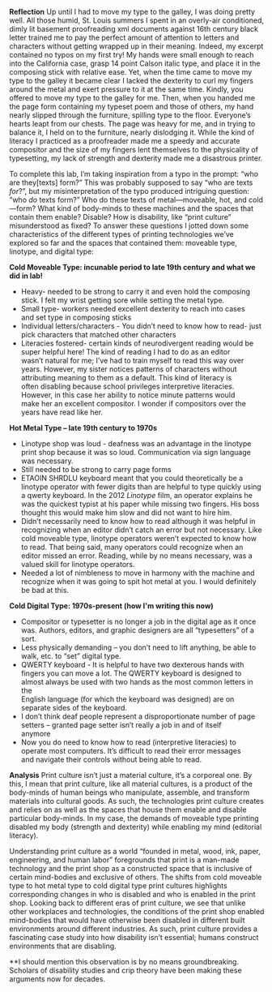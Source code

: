 ﻿**Reflection**
Up until I had to move my type to the galley, I was doing pretty well. All those humid, St. Louis summers I spent in an overly-air conditioned, dimly lit basement proofreading xml documents against 16th century black letter trained me to pay the perfect amount of attention to letters and characters without getting wrapped up in their meaning. Indeed, my excerpt contained no typos on my first try! My hands were small enough to reach into the California case, grasp 14 point Calson italic type, and place it in the composing stick with relative ease. Yet, when the time came to move my type to the galley it became clear I lacked the dexterity to curl my fingers around the metal and exert pressure to it at the same time. Kindly, you offered to move my type to the galley for me. Then, when you handed me the page form containing my typeset poem and those of others, my hand nearly slipped through the furniture, spilling type to the floor. Everyone’s hearts leapt from our chests. The page was heavy for me, and in trying to balance it, I held on to the furniture, nearly dislodging it. While the kind of literacy I practiced as a proofreader made me a speedy and accurate compositor and the size of my fingers lent themselves to the physicality of typesetting, my lack of strength and dexterity made me a disastrous printer.

To complete this lab, I’m taking inspiration from a typo in the prompt: “who are they[texts] form?” This was probably supposed to say “who are texts _for_?”, but my misinterpretation of the typo produced intriguing question: “who _do_ texts form?” Who do these texts of metal—moveable, hot, and cold—form? What kind of body-minds to these machines and the spaces that contain them enable? Disable? How is disability, like “print culture” misunderstood as fixed? To answer these questions I jotted down some characteristics of the different types of printing technologies we’ve explored so far and the spaces that contained them: moveable type, linotype, and digital type:

**Cold Moveable Type: incunable period to late 19th century and what we did in lab!**
 - Heavy- needed to be strong to carry it and even hold the composing
   stick. I felt my wrist getting sore while setting the metal type.
 - Small type- workers needed excellent dexterity to reach into cases   
   and set type in composing sticks
 - Individual letters/characters - You didn’t need to know how to read- 
   just pick characters that matched other characters
 - Literacies fostered- certain kinds of neurodivergent reading would be
   super helpful here! The kind of reading I had to do as an editor   
   wasn’t natural for me; I’ve had to train myself to read this way over
   years. However, my sister notices patterns of characters without   
   attributing meaning to them as a default. This kind of literacy is   
   often disabling because school privileges interpretive literacies.   
   However, in this case her ability to notice minute patterns would   
   make her an excellent compositor. I wonder if compositors over the   
   years have read like her.

**Hot Metal Type – late 19th century to 1970s**
 - Linotype shop was loud - deafness was an advantage in the linotype
   print shop because it was so loud. Communication via sign language
   was necessary.
 - Still needed to be strong to carry page forms
 - ETAOIN SHRDLU keyboard meant that you could theoretically be a
   linotype operator with fewer digits than are helpful to type quickly
   using a qwerty keyboard. In the 2012 _Linotype_ film, an operator
   explains he was the quickest typist at his paper while missing two
   fingers. His boss thought this would make him slow and did not want
   to hire him.
 - Didn’t necessarily need to know how to read although it was helpful
   in recognizing when an editor didn’t catch an error but not
   necessary. Like cold moveable type, linotype operators weren’t
   expected to know how to read. That being said, many operators could
   recognize when an editor missed an error. Reading, while by no means
   necessary, was a valued skill for linotype operators.
 - Needed a lot of nimbleness to move in harmony with the machine and
   recognize when it was going to spit hot metal at you. I would
   definitely be bad at this.

**Cold Digital Type: 1970s-present (how I'm writing this now)**
 - Compositor or typesetter is no longer a job in the digital age as it
   once was. Authors, editors, and graphic designers are all
   “typesetters” of a sort.
 - Less physically demanding – you don’t need to lift anything, be able 
   to walk, etc. to “set” digital type.
 - QWERTY keyboard - It is helpful to have two dexterous hands with   
   fingers you can move a lot. The QWERTY keyboard is designed to almost
   always be used with two hands as the most common letters in the   
   English language (for which the keyboard was designed) are on   
   separate sides of the keyboard.
 - I don’t think deaf people represent a disproportionate number of page
   setters – granted page setter isn’t really a job in and of itself   
   anymore
 - Now you do need to know how to read (interpretive literacies) to   
   operate most computers. It’s difficult to read their error messages  
   and navigate their controls without being able to read.

**Analysis**
Print culture isn’t just a material culture, it’s a corporeal one. By this, I mean that print culture, like all material cultures, is a product of  the body-minds of human beings who manipulate, assemble, and transform materials into cultural goods. As such, the technologies print culture creates and relies on as well as the spaces that house them enable and disable particular body-minds. In my case, the demands of moveable type printing disabled my body (strength and dexterity) while enabling my mind (editorial literacy).

Understanding print culture as a world “founded in metal, wood, ink, paper, engineering, and human labor” foregrounds that print is a man-made technology and the print shop as a constructed space that is inclusive of certain mind-bodies and exclusive of others. The shifts from cold moveable type to hot metal type to cold digital type print cultures highlights corresponding changes in who is disabled and who is enabled in the print shop. Looking back to different eras of print culture, we see that unlike other workplaces and technologies, the conditions of the print shop enabled mind-bodies that would have otherwise been disabled in different built environments around different industries. As such, print culture provides a fascinating case study into how disability isn’t essential; humans construct environments that are disabling.

**I should mention this observation is by no means groundbreaking. Scholars of disability studies and crip theory have been making these arguments now for decades.
